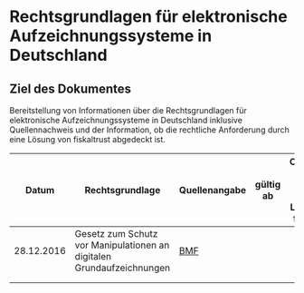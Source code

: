 # Rechtsgrundlagen für elektronische Aufzeichnungssysteme in Deutschland

## Ziel des Dokumentes

Bereitstellung von Informationen über die Rechtsgrundlagen für elektronische Aufzeichnungssysteme in Deutschland inklusive Quellennachweis und der Information, ob die rechtliche Anforderung durch eine Lösung von fiskaltrust abgedeckt ist.

| Datum      | Rechtsgrundlage                                              | Quellenangabe                                                | gültig ab | Compliance durch Nutzung einer Lösung von fiskaltrust |
| ---------- | ------------------------------------------------------------ | ------------------------------------------------------------ | --------- | ----------------------------------------------------- |
| 28.12.2016 | Gesetz zum Schutz vor Manipulationen an digitalen Grundaufzeichnungen | [BMF](https://www.bundesfinanzministerium.de/Content/DE/Gesetzestexte/Gesetze_Gesetzesvorhaben/Abteilungen/Abteilung_IV/18_Legislaturperiode/Gesetze_Verordnungen/2016-12-28-Kassenmanipulationsschutzgestz/0-Gesetz.html) |           |                                                       |
|            |                                                              |                                                              |           |                                                       |
|            |                                                              |                                                              |           |                                                       |


